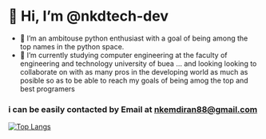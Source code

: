 # 👋 Hi, I’m @nkdtech-dev
- 👀 I’m an ambitouse python enthusiast with a goal of being among the top names in the python space.
- 🌱 I’m currently studying computer engineering at the faculty of engineering and technology university of buea ...
 and looking looking to collaborate on with as many pros in the  developing world as much as posible so as to be able to reach my goals of being amog the top and best programers 

### i can be easily contacted by Email at [nkemdiran88@gmail.com](nkemdiran88@gmail.com)

<!---
nkdtech-dev/nkdtech-dev is a ✨ special ✨ repository because its `README.md` (this file) appears on your GitHub profile.
You can click the Preview link to take a look at your changes.
--->
[![Top Langs](https://github-readme-stats.vercel.app/api/top-langs/?username=your-github-username&layout=compact&theme=vision-friendly-dark)](https://github.com/anuraghazra/github-readme-stats)
